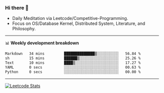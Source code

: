 ### Hi there 👋
* Daily Meditation via Leetcode/Competitive-Programming.
* Focus on OS/Database Kernel, Distributed System, Literature, and Philosophy.

-------

📊 **Weekly development breakdown**
<!--START_SECTION:waka-->

```txt
Markdown   34 mins         ██████████████▒░░░░░░░░░░   56.84 %
sh         15 mins         ██████▒░░░░░░░░░░░░░░░░░░   25.26 %
Text       10 mins         ████▒░░░░░░░░░░░░░░░░░░░░   17.27 %
YAML       0 secs          ░░░░░░░░░░░░░░░░░░░░░░░░░   00.63 %
Python     0 secs          ░░░░░░░░░░░░░░░░░░░░░░░░░   00.00 %
```

<!--END_SECTION:waka-->

-------

[![Leetcode Stats](https://leetcard.jacoblin.cool/hzhang413?font=Fira+Mono)](https://leetcode.com/hzhang413)
<!-- ![image](./cyberpunk-ghost-in-the-shell.gif)
![image](./gis-archive.png) -->
